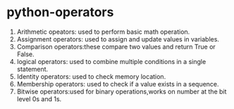 # python-operators
1. Arithmetic opeators: used to perform basic math operation.
2. Assignment operators: used to assign and update values in variables.
3. Comparison operators:these compare two values and return True or False.
4. logical operators: used to combine multiple conditions in a single statement.
5. Identity operators: used to check memory location.
6. Membership operators: used to check if a value exists in a sequence.
7. Bitwise operators:used for binary operations,works on number at the bit level 0s and 1s.
